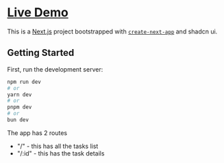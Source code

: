 # [Live Demo](https://task-manager-sooty-delta.vercel.app)

This is a [Next.js](https://nextjs.org/) project bootstrapped with [`create-next-app`](https://github.com/vercel/next.js/tree/canary/packages/create-next-app) and shadcn ui.

## Getting Started

First, run the development server:

```bash
npm run dev
# or
yarn dev
# or
pnpm dev
# or
bun dev
```
The app has 2 routes
- "/" - this has all the tasks list
- "/:id" - this has the task details 

